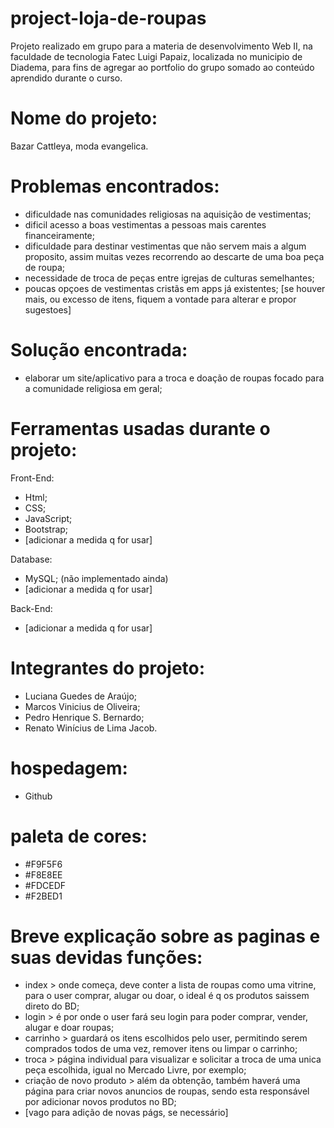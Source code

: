 # project-loja-de-roupas
  Projeto realizado em grupo para a materia de desenvolvimento Web II, na faculdade de tecnologia Fatec Luigi Papaiz, localizada no municipio de Diadema, para fins de agregar ao portfolio do grupo somado ao conteúdo aprendido durante o curso.

# Nome do projeto: 
Bazar Cattleya, moda evangelica.

# Problemas encontrados: 
- dificuldade nas comunidades religiosas na aquisição de vestimentas; 
- dificil acesso a boas vestimentas a pessoas mais carentes financeiramente;
- dificuldade para destinar vestimentas que não servem mais a algum proposito, assim muitas vezes recorrendo ao descarte de uma boa peça de roupa;
- necessidade de troca de peças entre igrejas de culturas semelhantes;
- poucas opçoes de vestimentas cristãs em apps já existentes;
[se houver mais, ou excesso de itens, fiquem a vontade para alterar e propor sugestoes]

# Solução encontrada: 
- elaborar um site/aplicativo para a troca e doação de roupas focado para a comunidade religiosa em geral;

# Ferramentas usadas durante o projeto:
Front-End:
  - Html;
  - CSS;
  - JavaScript;
  - Bootstrap;
  - [adicionar a medida q for usar]

Database:
  - MySQL; (não implementado ainda)
  - [adicionar a medida q for usar]

Back-End:
  - [adicionar a medida q for usar]

# Integrantes do projeto: 
- Luciana Guedes de Araújo;
- Marcos Vinicius de Oliveira;
- Pedro Henrique S. Bernardo;
- Renato Winícius de Lima Jacob.

# hospedagem: 
- Github

# paleta de cores:
- #F9F5F6
- #F8E8EE
- #FDCEDF
- #F2BED1

# Breve explicação sobre as paginas e suas devidas funções:
- index > onde começa, deve conter a lista de roupas como uma vitrine, para o user comprar, alugar ou doar, o ideal é q os produtos saissem direto do BD;
- login > é por onde o user fará seu login para poder comprar, vender, alugar e doar roupas;
- carrinho > guardará os itens escolhidos pelo user, permitindo serem comprados todos de uma vez, remover itens ou limpar o carrinho;
- troca > página individual para visualizar e solicitar a troca de uma unica peça escolhida, igual no Mercado Livre, por exemplo;
- criação de novo produto > além da obtenção, também haverá uma página para criar novos anuncios de roupas, sendo esta responsável por adicionar novos produtos no BD;
- [vago para adição de novas págs, se necessário]
